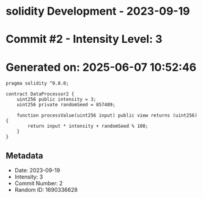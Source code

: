 ﻿# solidity Development - 2023-09-19
# Commit #2 - Intensity Level: 3
# Generated on: 2025-06-07 10:52:46
```solidity
pragma solidity ^0.8.0;

contract DataProcessor2 {
    uint256 public intensity = 3;
    uint256 private randomSeed = 857489;

    function processValue(uint256 input) public view returns (uint256) {
        return input * intensity + randomSeed % 100;
    }
}
```
## Metadata
- Date: 2023-09-19
- Intensity: 3
- Commit Number: 2
- Random ID: 1690336628

